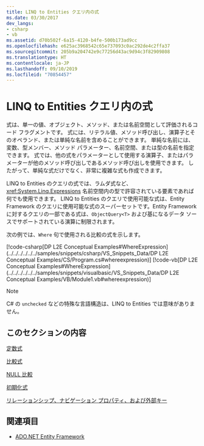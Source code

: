 ```yaml
---
title: LINQ to Entities クエリ内の式
ms.date: 03/30/2017
dev_langs:
- csharp
- vb
ms.assetid: d70b502f-6a15-4120-b4fe-500b173ad9cc
ms.openlocfilehash: e625ac3968542c65e737093c0ac292de4c2ffa37
ms.sourcegitcommit: 205b9a204742e9c77256d43ac9d94c3f82909808
ms.translationtype: HT
ms.contentlocale: ja-JP
ms.lasthandoff: 09/10/2019
ms.locfileid: "70854457"
---
```

# <a name="expressions-in-linq-to-entities-queries"></a>LINQ to Entities クエリ内の式
式は、単一の値、オブジェクト、メソッド、または名前空間として評価されるコード フラグメントです。 式には、リテラル値、メソッド呼び出し、演算子とそのオペランド、または単純な名前を含めることができます。 単純な名前には、変数、型メンバー、メソッド パラメーター、名前空間、または型の名前を指定できます。 式では、他の式をパラメーターとして使用する演算子、またはパラメーターが他のメソッド呼び出しであるメソッド呼び出しを使用できます。 したがって、単純な式だけでなく、非常に複雑な式も作成できます。  
  
 LINQ to Entities のクエリの式では、ラムダ式など、<xref:System.Linq.Expressions> 名前空間内の型で許容されている要素であれば何でも使用できます。 LINQ to Entities のクエリで使用可能な式は、Entity Framework のクエリに使用可能な式のスーパーセットです。Entity Framework に対するクエリの一部である式は、`ObjectQuery<T>` および基になるデータ ソースでサポートされている演算に制限されます。  
  
 次の例では、`Where` 句で使用される比較の式を示します。  
  
 [!code-csharp[DP L2E Conceptual Examples#WhereExpression](../../../../../../samples/snippets/csharp/VS_Snippets_Data/DP L2E Conceptual Examples/CS/Program.cs#whereexpression)]
 [!code-vb[DP L2E Conceptual Examples#WhereExpression](../../../../../../samples/snippets/visualbasic/VS_Snippets_Data/DP L2E Conceptual Examples/VB/Module1.vb#whereexpression)]  
  
> [!NOTE]
> C# の `unchecked` などの特殊な言語構造は、LINQ to Entities では意味がありません。  
  
## <a name="in-this-section"></a>このセクションの内容  
 [定数式](constant-expressions.md)  
  
 [比較式](comparison-expressions.md)  
  
 [NULL 比較](null-comparisons.md)  
  
 [初期化式](initialization-expressions.md)  
  
 [リレーションシップ、ナビゲーション プロパティ、および外部キー](/ef/ef6/fundamentals/relationships)  
  
## <a name="see-also"></a>関連項目

- [ADO.NET Entity Framework](../index.md)
